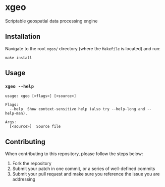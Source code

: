 # xgeo

Scriptable geospatial data processing engine

## Installation

Navigate to the root `xgeo/` directory (where the `Makefile` is located) and run:

```
make install
```

## Usage

### `xgeo --help`

```
usage: xgeo [<flags>] [<source>]

Flags:
  --help  Show context-sensitive help (also try --help-long and --help-man).

Args:
  [<source>]  Source file
```

## Contributing

When contributing to this repository, please follow the steps below:

1. Fork the repository
1. Submit your patch in one commit, or a series of well-defined commits
1. Submit your pull request and make sure you reference the issue you are addressing
